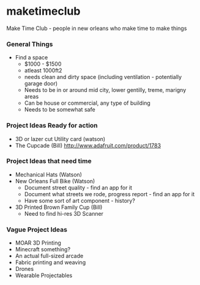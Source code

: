 # maketimeclub
Make Time Club - people in new orleans who make time to make things

### General Things
* Find a space
    * $1000 - $1500
    * atleast 1000ft2
    * needs clean and dirty space (including ventilation - potentially garage door)
    * Needs to be in or around mid city, lower gentilly, treme, marigny areas
    * Can be house or commercial, any type of building
    * Needs to be somewhat safe

### Project Ideas Ready for action
* 3D or lazer cut Utility card (watson)
* The Cupcade (Bill) http://www.adafruit.com/product/1783

### Project Ideas that need time
* Mechanical Hats (Watson)
* New Orleans Full Bike (Watson)
    * Document street quality - find an app for it
    * Document what streets we rode, progress report - find an app for it
    * Have some sort of art component - history?
* 3D Printed Brown Family Cup (Bill)
    * Need to find hi-res 3D Scanner

### Vague Project Ideas
* MOAR 3D Printing
* Minecraft something?
* An actual full-sized arcade
* Fabric printing and weaving
* Drones
* Wearable Projectables
